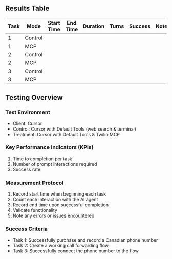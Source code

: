 ## Results Table

| Task | Mode      | Start Time | End Time | Duration | Turns | Success | Notes |
|------|-----------|------------|----------|----------|-------|---------|-------|
| 1    | Control   |            |          |          |       |         |       |
| 1    | MCP       |            |          |          |       |         |       |
| 2    | Control   |            |          |          |       |         |       |
| 2    | MCP       |            |          |          |       |         |       |
| 3    | Control   |            |          |          |       |         |       |
| 3    | MCP       |            |          |          |       |         |       |

## Testing Overview

### Test Environment
- Client: Cursor
- Control: Cursor with Default Tools (web search & terminal)
- Treatment: Cursor with Default Tools & Twilio MCP

### Key Performance Indicators (KPIs)
1. Time to completion per task
2. Number of prompt interactions required
3. Success rate

### Measurement Protocol
1. Record start time when beginning each task
2. Count each interaction with the AI agent
3. Record end time upon successful completion
4. Validate functionality
5. Note any errors or issues encountered

### Success Criteria
- Task 1: Successfully purchase and record a Canadian phone number
- Task 2: Create a working call forwarding flow
- Task 3: Successfully connect the phone number to the flow 